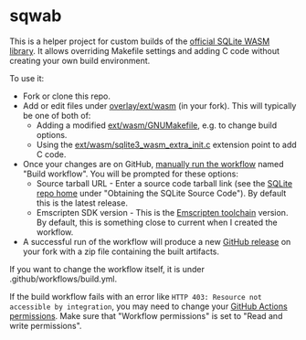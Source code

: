# sqwab
This is a helper project for custom builds of the [official SQLite WASM library](https://sqlite.org/wasm/doc/trunk/index.md). It allows overriding Makefile settings and adding C code without creating your own build environment.

To use it:

* Fork or clone this repo.
* Add or edit files under [overlay/ext/wasm](https://github.com/rhashimoto/sqwab/tree/master/overlay/ext/wasm) (in your fork). This will typically be one of both of:
  * Adding a modified [ext/wasm/GNUMakefile](https://sqlite.org/src/file?name=ext/wasm/GNUmakefile&ci=trunk), e.g. to change build options.
  * Using the [ext/wasm/sqlite3_wasm_extra_init.c](https://sqlite.org/src/info?name=0e362f3fc04eab6628cbe4f1e35f4ab4a200881f6b5f753b27fb45eabeddd9d2&ln=216-237) extension point to add C code.
* Once your changes are on GitHub, [manually run the workflow](https://docs.github.com/en/actions/using-workflows/manually-running-a-workflow) named "Build workflow". You will be prompted for these options:
  * Source tarball URL - Enter a source code tarball link (see the [SQLite repo home]([url](https://sqlite.org/src/doc/trunk/README.md)https://sqlite.org/src/doc/trunk/README.md) under "Obtaining the SQLite Source Code"). By default this is the latest release.
  * Emscripten SDK version - This is the [Emscripten toolchain]([url](https://emscripten.org/docs/tools_reference/emsdk.html)https://emscripten.org/docs/tools_reference/emsdk.html) version. By default, this is something close to current when I created the workflow.
* A successful run of the workflow will produce a new [GitHub release]([url](https://docs.github.com/en/repositories/releasing-projects-on-github)https://docs.github.com/en/repositories/releasing-projects-on-github) on your fork with a zip file containing the built artifacts.

If you want to change the workflow itself, it is under .github/workflows/build.yml.

If the build workflow fails with an error like `HTTP 403: Resource not accessible by integration`, you may need to change your [GitHub Actions permissions](https://docs.github.com/en/repositories/managing-your-repositorys-settings-and-features/enabling-features-for-your-repository/managing-github-actions-settings-for-a-repository#managing-github-actions-permissions-for-your-repository). Make sure that "Workflow permissions" is set to "Read and write permissions".
